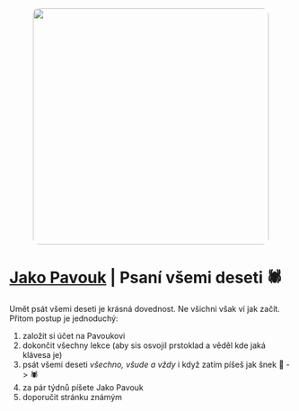 <div align="center">
  <a href="https://jakopavouk.cz" target="_blank">
    <img src='https://jakopavouk.cz/OGnahled.png' width='420' style='border-radius: 10px;'>
  </a>
</div>

[Jako Pavouk](https://sheepcrm.com) | Psaní všemi deseti 🕷️
================================

Umět psát všemi deseti je krásná dovednost. Ne všichni však ví jak začít. Přitom postup je jednoduchý:
1. založit si účet na Pavoukovi
2. dokončit všechny lekce (aby sis osvojil prstoklad a věděl kde jaká klávesa je)
3. psát všemi deseti _všechno, všude a vždy_ i když zatím píšeš jak šnek 🐌 -> 🕷️
5. za pár týdnů píšete Jako Pavouk
6. doporučit stránku známým
